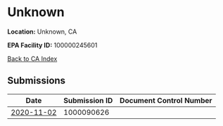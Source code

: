 # Unknown

**Location:** Unknown, CA

**EPA Facility ID:** 100000245601

[Back to CA Index](../../index.md)

## Submissions

| Date | Submission ID | Document Control Number |
|------|--------------|-------------------------|
| [2020-11-02](submissions/1000090626.md) | 1000090626 |  |
